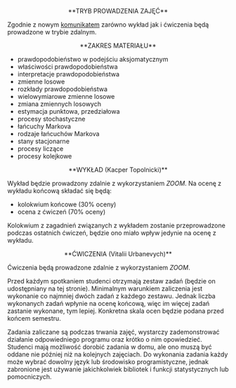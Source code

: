 <center>
**TRYB PROWADZENIA ZAJĘĆ**
</center>

Zgodnie z nowym [komunikatem](---ThisDir---/komunikat.pdf) zarówno wykład jak i ćwiczenia będą prowadzone
w trybie zdalnym.

<center>
**ZAKRES MATERIAŁU**
</center>

- prawdopodobieństwo w podejściu aksjomatycznym
- właściwości prawdopodobieństwa
- interpretacje prawdopodobieństwa
- zmienne losowe
- rozkłady prawdopodobieństwa
- wielowymiarowe zmienne losowe
- zmiana zmiennych losowych
- estymacja punktowa, przedziałowa
- procesy stochastyczne
- łańcuchy Markova
- rodzaje łańcuchów Markova
- stany stacjonarne
- procesy liczące
- procesy kolejkowe

<center>
**WYKŁAD (Kacper Topolnicki)**
</center>

Wykład będzie prowadzony zdalnie z wykorzystaniem *ZOOM*. Na ocenę z wykładu końcową składać się będą:

- kolokwium końcowe (30% oceny)
- ocena z ćwiczeń (70% oceny)

Kolokwium z zagadnień związanych z wykładem zostanie przeprowadzone podczas ostatnich ćwiczeń, 
będzie ono miało wpływ jedynie na ocenę z wykładu.

<center>
**ĆWICZENIA (Vitalii Urbanevych)**
</center>

Ćwiczenia będą prowadzone zdalnie z wykorzystaniem *ZOOM*.

Przed każdym spotkaniem studenci otrzymają zestaw zadań (będzie on udostępniany na tej stronie). Minimalnym warunkiem zaliczenia jest wykonanie co najmniej dwóch zadań z każdego zestawu. Jednak liczba wykonanych zadań wpłynie na ocenę końcową, więc im więcej zadań zastanie wykonane, tym lepiej. Konkretna skala ocen będzie podana przed końcem semestru.

Zadania zaliczane są podczas trwania zajęć, wystarczy zademonstrować działanie odpowiedniego programu oraz krótko o nim opowiedzieć. Studenci mają możliwość dorobić zadania w domu, ale ono muszą być oddane nie później niż na kolejnych zajęciach. Do wykonania zadania każdy może wybrać dowolny język lub środowisko programistyczne, jednak zabronione jest używanie jakichkolwiek bibliotek i funkcji statystycznych lub pomocniczych.



